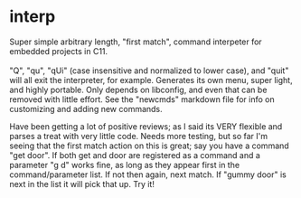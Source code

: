 # interp
Super simple arbitrary length, "first match", command interpeter for embedded projects in C11.<br><br>"Q", "qu", "qUi" (case insensitive and normalized to lower case), and "quit" will all exit the interpreter, for example. Generates its own menu, super light, and highly portable. Only depends on libconfig, and even that can be removed with little effort. See the "newcmds" markdown file for info on customizing and adding new commands.

Have been getting a lot of positive reviews; as I said its VERY flexible and parses a treat with very little code. Needs more testing, but so far
I'm seeing that the first match action on this is great; say you have a command "get door". If both get and door are registered as a command and a parameter "g d" works fine, as long as they appear first in the command/parameter list. If not then again, next match. If "gummy door" is next in the list it will pick that up. Try it!


